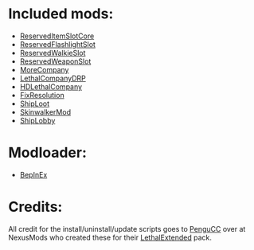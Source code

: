 # Included mods:
* [ReservedItemSlotCore](https://thunderstore.io/c/lethal-company/p/FlipMods/ReservedItemSlotCore/)
* [ReservedFlashlightSlot](https://thunderstore.io/c/lethal-company/p/FlipMods/ReservedFlashlightSlot/)
* [ReservedWalkieSlot](https://thunderstore.io/c/lethal-company/p/FlipMods/ReservedWalkieSlot/)
* [ReservedWeaponSlot](https://thunderstore.io/c/lethal-company/p/FlipMods/ReservedWeaponSlot/)
* [MoreCompany](https://www.nexusmods.com/lethalcompany/mods/60?tab=files)
* [LethalCompanyDRP](https://thunderstore.io/c/lethal-company/p/Giltong/LethalCompanyDRP/)
* [HDLethalCompany](https://www.nexusmods.com/lethalcompany/mods/70?tab=files)
* [FixResolution](https://www.nexusmods.com/lethalcompany/mods/8?tab=files)
* [ShipLoot](https://www.nexusmods.com/lethalcompany/mods/11?tab=files)
* [SkinwalkerMod]([https://www.nexusmods.com/lethalcompany/mods/114?tab=files](https://thunderstore.io/c/lethal-company/p/RugbugRedfern/Skinwalkers/))
* [ShipLobby](https://thunderstore.io/c/lethal-company/p/tinyhoot/ShipLobby/)
# Modloader:
* [BepInEx](https://www.nexusmods.com/lethalcompany/mods/42?tab=files)
# Credits:
All credit for the install/uninstall/update scripts goes to [PenguCC](https://www.nexusmods.com/lethalcompany/users/196787651) over at NexusMods who created these for their [LethalExtended](https://www.nexusmods.com/lethalcompany/mods/108/) pack.
